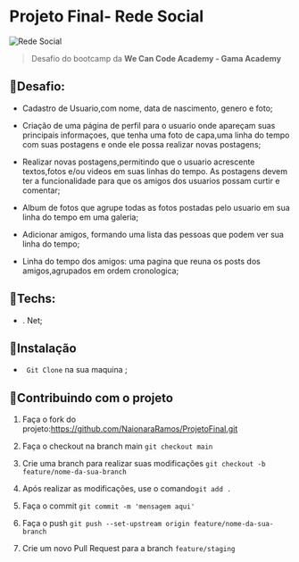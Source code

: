 # Projeto Final- Rede Social



![Rede Social](https://cdn.pixabay.com/photo/2018/11/29/21/51/social-media-3846597_960_720.png)


> Desafio do bootcamp da **We Can Code Academy - Gama Academy**


##  📌Desafio:

* Cadastro de Usuario,com nome, data de nascimento, genero e foto;

* Criação de uma página de perfil para o usuario onde apareçam suas principais informaçoes, que tenha uma foto de capa,uma linha do tempo com suas postagens e onde ele possa realizar novas postagens;

* Realizar novas postagens,permitindo que o usuario acrescente textos,fotos e/ou videos em suas linhas do tempo. As postagens devem ter a funcionalidade para que os amigos dos usuarios possam curtir e comentar;

* Album de fotos que agrupe todas as fotos postadas pelo usuario em sua linha do tempo em uma galeria;

* Adicionar amigos, formando uma lista das pessoas que podem ver sua linha do tempo;

* Linha do tempo dos amigos: uma pagina que reuna os posts dos amigos,agrupados em ordem cronologica;


##  📌Techs: 
- . Net;

##  📌Instalação
- ` Git Clone` na sua maquina ;


##  📌Contribuindo com o projeto
1. Faça o fork do projeto:https://github.com/NaionaraRamos/ProjetoFinal.git

2. Faça o checkout na branch main
`git checkout main`

3. Crie uma branch para realizar suas modificações
`git checkout -b feature/nome-da-sua-branch`

4. Após realizar as modificações, use o comando`git add .`

5. Faça o commit `git commit -m 'mensagem aqui'`

6. Faça o push `git push --set-upstream origin feature/nome-da-sua-branch`

7. Crie um novo Pull Request para a branch `feature/staging`
